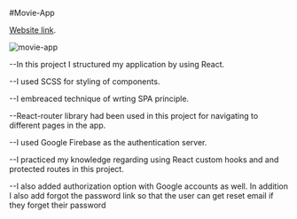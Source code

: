 #Movie-App

 [Website link](https://movie-app-two-psi.vercel.app/).

![movie-app](https://user-images.githubusercontent.com/92088301/180979251-a04ca828-1e0f-42c5-96c6-2e02c6e31175.gif)

--In this project I structured my application  by using React.

--I used  SCSS  for styling of components.

--I embreaced technique of wrting SPA principle. 

--React-router library had been used in this project for navigating to different pages in the app.

--I used Google Firebase as the authentication server. 

--I practiced my knowledge regarding using React custom hooks and and protected routes in this project. 

--I also added authorization option with Google accounts as well. In addition I also add forgot the password link so that the user can get reset email if they forget their password
